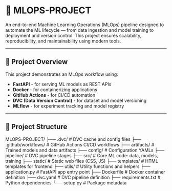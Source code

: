 # 🧠 MLOPS-PROJECT

An end-to-end Machine Learning Operations (MLOps) pipeline designed to automate the ML lifecycle — from data ingestion and model training to deployment and version control. This project ensures scalability, reproducibility, and maintainability using modern tools.

---

## 🚀 Project Overview

This project demonstrates an MLOps workflow using:

- **FastAPI** - for serving ML models as REST APIs
- **Docker** - for containerizing applications
- **GitHub Actions** - for CI/CD automation
- **DVC (Data Version Control)** - for dataset and model versioning
- **MLflow** - for experiment tracking and model registry

---

## 🧱 Project Structure
MLOPS-PROJECT/
├── .dvc/ # DVC cache and config files
├── .github/workflows/ # GitHub Actions CI/CD workflows
├── artifacts/ # Trained models and data artifacts
├── config/ # Configuration YAMLs
├── pipeline/ # DVC pipeline stages
├── src/ # Core ML code: data, models, training
├── static/ # Static web files (CSS, JS)
├── templates/ # HTML templates for frontend
├── utils/ # Utility functions and helpers
├── application.py # FastAPI app entry point
├── Dockerfile # Docker container definition
├── dvc.yaml # DVC pipeline definition
├── requirements.txt # Python dependencies
└── setup.py # Package metadata
